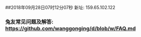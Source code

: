 ##2018年09月28日07时12分07秒 新址: 159.65.102.122
### 兔友常见问题及解答: https://github.com/wanggonging/d/blob/w/FAQ.md
